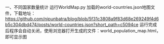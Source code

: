 一、不同国家数量统计
运行WorldMap.py
加载的world-countries.json地图文件，下载地址：https://github.com/nipunbatra/blog/blob/5f31c3808a9f83d68e269249f4d6b5c304dbd474/posts/world-countries.json?short_path=c5094ce
运行完成后程序会自动关闭，使用浏览器打开生成的文件：world_population_map.html，即可显示图

